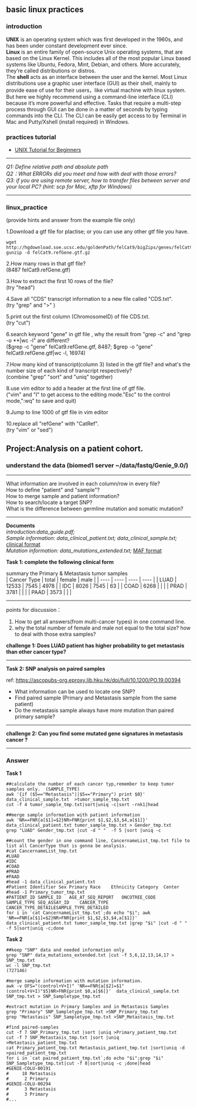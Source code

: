 ## basic linux practices  

### introduction
**UNIX** is an operating system which was first developed in the 1960s, and has been under constant development ever since.  
**Linux** is an entire family of open-source Unix operating systems, that are based on the Linux Kernel. This includes all of the most popular Linux based systems like Ubuntu, Fedora, Mint, Debian, and others. More accurately, they’re called distributions or distros.  
The **shell** acts as an interface between the user and the kernel. Most Linux distributions use a graphic user interface (GUI) as their shell, mainly to provide ease of use for their users，like virtual machine with linux system.  But here we highly recommend using a command-line interface (CLI) because it’s more powerful and effective. Tasks that require a multi-step process through GUI can be done in a matter of seconds by typing commands into the CLI.  The CLI can be easily get access to by Terminal in Mac and Putty/Xshell (install required) in Windows.

### practices tutorial
  - [UNIX Tutorial for Beginners](http://www.ee.surrey.ac.uk/Teaching/Unix/)
  
*************************************************************
*Q1: Define relative path and absolute path*  
*Q2：What ERRORs did you meet and how with deal with those errors?*  
*Q3: if you are using remote server, how to transfer files between server and your local PC? (hint: scp for Mac, xftp for Windows)*   
*************************************************************
  
### linux_practice 
(provide hints and answer from the example file only)  

1.Download a gtf file for plactise; or you can use any other gtf file you have.
```
wget http://hgdownload.soe.ucsc.edu/goldenPath/felCat9/bigZips/genes/felCat9.refGene.gtf.gz
gunzip -d felCat9.refGene.gtf.gz
```

2.How many rows in that gtf file?    
(8487 felCat9.refGene.gtf)  
  
3.How to extract the first 10 rows of the file?  
(try "head")  
  
4.Save all "CDS" transcript information to a new file called "CDS.txt".  
(try "grep" and ">" )  
  
5.print out the first column (ChromosomeID) of file CDS.txt.  
(try "cut")

6.search keyword "gene" in gtf file , why the result from "grep -c" and "grep -o \*\*|wc -l" are different?  
($grep -c "gene" felCat9.refGene.gtf, 8487; $grep -o "gene" felCat9.refGene.gtf|wc -l, 16974)  

7.How many kind of transcript(column 3) listed in the gtf file? and what's the number size of each kind of transcript respectively?  
(combine "grep" "sort" and "uniq" together)  

8.use vim editor to add a header at the first line  of gtf file.  
("vim" and "I" to get access to the editing mode."Esc" to the control mode,":wq" to save and quit)  

9.Jump to line 1000 of gtf file in vim editor  
  
10.replace all "refGene" with "CatRef".  
(try "vim" or "sed")

  
    
    
  
## Project:Analysis on a patient cohort.  

### understand the data  (biomed1 server ~/data/fastq/Genie_9.0/)   

************************************************************* 
What information are involved in each column/row in every file?  
How to define "patient" and "sample"?  
How to merge sample and patient information?  
How to search/locate a target SNP?  
What is the difference between germline mutation and somatic mutation?  
*************************************************************

**Documents**  
*introduction:data_guide.pdf;*  
*Sample information: data_clinical_patient.txt; data_clinical_sample.txt;*    [clinical format](https://docs.cbioportal.org/5.1-data-loading/data-loading/file-formats#clinical-data)  
*Mutation information: data_mutations_extended.txt;*  [MAF format](https://docs.cbioportal.org/5.1-data-loading/data-loading/file-formats#mutation-data)   
  
  

**Task 1: complete the following clinical form**  

summary the Primary & Metastasis tumor samples  
|  Cancer Type  | total |  female   | male  |
|  ----  | ----  |  ----  | ----  |
| LUAD  | 12533 | 7545  | 4978 |
| IDC  | 8026 | 7545 | 63 |
| COAD  | 6268 |    |    |
| PRAD  | 3781 |    |    |
| PAAD  | 3573 |    |    |

*************************  
points for discussion：  
1. How to get all answers(from multi-cancer types) in one command line.  
2. why the total number of female and male not equal to the total size? how to deal with those extra samples?    

**challenge 1: Does LUAD patient has higher probability to get metastasis than other cancer type?**  
*************************

  
  
  
**Task 2: SNP analysis on paired samples**  

ref: https://ascopubs-org.eproxy.lib.hku.hk/doi/full/10.1200/PO.19.00394 

- What information can be used to locate one SNP?  
- Find paired sample (Primary and Metastasis sample from the same patient)  
- Do the metastasis sample always have more mutation than paired primary sample?  

***************************  
**challenge 2: Can you find some mutated gene signatures in metastasis cancer ?**    
**********************





### Answer

**Task 1**  

```
##calculate the number of each cancer typ,remember to keep tumor samples only.  (SAMPLE_TYPE)  
awk '{if ($5=="Metastasis"||$5=="Primary") print $0}' data_clinical_sample.txt  >tumor_sample_tmp.txt  
cut -f 4 tumor_sample_tmp.txt|sort|uniq -c|sort -rnk1|head  

##merge sample information with patient information  
awk 'NR==FNR{a[$1]=$2}NR>FNR{print $1,$2,$3,$4,a[$1]}'  data_clinical_patient.txt tumor_sample_tmp.txt > Gender_tmp.txt  
grep "LUAD" Gender_tmp.txt |cut -d " "  -f 5 |sort |uniq -c  

##count the gender in one command line, CancernameList_tmp.txt file to list all CancerType that is gonna be analysis.
#cat CancernameList_tmp.txt  
#LUAD  
#IDC  
#COAD  
#PRAD  
#PAAD   
#head -1 data_clinical_patient.txt  
#Patient Identifier	Sex	Primary Race	Ethnicity Category	Center  
#head -1 Primary_tumor_tmp.txt  
#PATIENT_ID	SAMPLE_ID	AGE_AT_SEQ_REPORT	ONCOTREE_CODE	SAMPLE_TYPE	SEQ_ASSAY_ID	CANCER_TYPE	CANCER_TYPE_DETAILESAMPLE_TYPE_DETAILED 
for i in `cat CancernameList_tmp.txt`;do echo "$i"; awk 'NR==FNR{a[$1]=$2}NR>FNR{print $1,$2,$3,$4,a[$1]}'  data_clinical_patient.txt tumor_sample_tmp.txt |grep "$i" |cut -d " " -f 5|sort|uniq -c;done  
```  

**Task 2**   

```
##keep "SNP" data and needed information only  
grep "SNP" data_mutations_extended.txt |cut -f 5,6,12,13,14,17 > SNP_tmp.txt  
wc -l SNP_tmp.txt   
(727146)   
   
#merge sample information with mutation information.   
awk -v OFS="(control+V+I)" 'NR==FNR{a[$2]=$1"(control+V+I)"$5}NR>FNR{print $0,a[$6]}'  data_clinical_sample.txt SNP_tmp.txt > SNP_Sampletype_tmp.txt   
  
#extract mutation in Primary Samples and in Metastasis Samples   
grep "Primary" SNP_Sampletype_tmp.txt >SNP_Primary_tmp.txt   
grep "Metastasis" SNP_Sampletype_tmp.txt >SNP_Metastasis_tmp.txt   
  
#find paired-samples   
cut -f 7 SNP_Primary_tmp.txt |sort |uniq >Primary_patient_tmp.txt  
cut -f 7 SNP_Metastasis_tmp.txt |sort |uniq >Metastasis_patient_tmp.txt  
cat Primary_patient_tmp.txt Metastasis_patient_tmp.txt |sort|uniq -d >paired_patient_tmp.txt  
for i in `cat paired_patient_tmp.txt`;do echo "$i";grep "$i" SNP_Sampletype_tmp.txt|cut -f 8|sort|uniq -c ;done|head  
#GENIE-COLU-00191  
#     18 Metastasis  
#      2 Primary  
#GENIE-COLU-00294  
#      3 Metastasis  
#      3 Primary  
#...  
```



